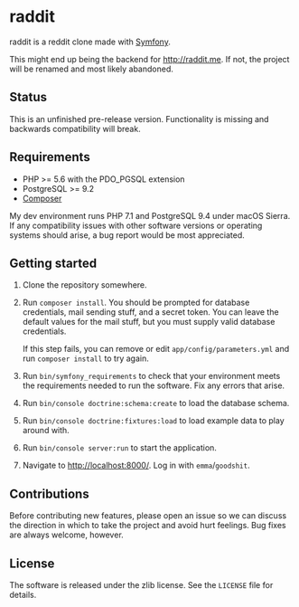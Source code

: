 raddit
======

raddit is a reddit clone made with [Symfony](https://symfony.com/).

This might end up being the backend for <http://raddit.me>. If not, the project
will be renamed and most likely abandoned.

## Status

This is an unfinished pre-release version. Functionality is missing and 
backwards compatibility will break.

## Requirements

* PHP >= 5.6 with the PDO_PGSQL extension
* PostgreSQL >= 9.2
* [Composer](https://getcomposer.org/)

My dev environment runs PHP 7.1 and PostgreSQL 9.4 under macOS Sierra. If any
compatibility issues with other software versions or operating systems should
arise, a bug report would be most appreciated.

## Getting started

1. Clone the repository somewhere.
2. Run `composer install`. You should be prompted for database credentials, mail
   sending stuff, and a secret token. You can leave the default values for the
   mail stuff, but you must supply valid database credentials.

   If this step fails, you can remove or edit `app/config/parameters.yml` and
   run `composer install` to try again.
3. Run `bin/symfony_requirements` to check that your environment meets the
   requirements needed to run the software. Fix any errors that arise.
4. Run `bin/console doctrine:schema:create` to load the database schema.
5. Run `bin/console doctrine:fixtures:load` to load example data to play around
   with.
6. Run `bin/console server:run` to start the application.
7. Navigate to <http://localhost:8000/>. Log in with `emma`/`goodshit`.

## Contributions

Before contributing new features, please open an issue so we can discuss the
direction in which to take the project and avoid hurt feelings. Bug fixes are 
always welcome, however.

## License

The software is released under the zlib license. See the `LICENSE` file for 
details.

